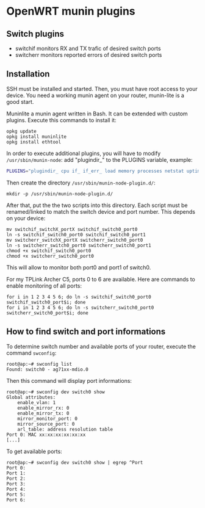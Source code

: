 # OpenWRT munin plugins

## Switch plugins

* switchif monitors RX and TX trafic of desired switch ports
* switcherr monitors reported errors of desired switch ports

## Installation

SSH must be installed and started. Then, you must have root access to your device. You need a working munin agent on your router, munin-lite is a good start.

Muninlite a munin agent written in Bash. It can be extended with custom plugins. Execute this commands to install it:

```
opkg update
opkg install muninlite
opkg install ethtool
```

In order to execute additional plugins, you will have to modify `/usr/sbin/munin-node`: add "plugindir\_" to the PLUGINS variable, example:

```bash
PLUGINS="plugindir_ cpu if_ if_err_ load memory processes netstat uptime interrupts irqstats"
```

Then create the directory `/usr/sbin/munin-node-plugin.d/`:

```
mkdir -p /usr/sbin/munin-node-plugin.d/
```

After that, put the the two scripts into this directory. Each script must be renamed/linked to match the switch device and port number. This depends on your device:

```
mv switchif_switchX_portX switchif_switch0_port0
ln -s switchif_switch0_port0 switchif_switch0_port1
mv switcherr_switchX_portX switcherr_switch0_port0
ln -s switcherr_switch0_port0 switcherr_switch0_port1
chmod +x switchif_switch0_port0
chmod +x switcherr_switch0_port0
```
This will allow to monitor both port0 and port1 of switch0.

For my TPLink Archer C5, ports 0 to 6 are available. Here are commands to enable monitoring of all ports:

```
for i in 1 2 3 4 5 6; do ln -s switchif_switch0_port0 switchif_switch0_port$i; done
for i in 1 2 3 4 5 6; do ln -s switcherr_switch0_port0 switcherr_switch0_port$i; done
```

## How to find switch and port informations

To determine switch number and available ports of your router, execute the command `swconfig`:

```
root@ap:~# swconfig list
Found: switch0 - ag71xx-mdio.0
```

Then this command will display port informations:

```
root@ap:~# swconfig dev switch0 show
Global attributes:
	enable_vlan: 1
	enable_mirror_rx: 0
	enable_mirror_tx: 0
	mirror_monitor_port: 0
	mirror_source_port: 0
	arl_table: address resolution table
Port 0: MAC xx:xx:xx:xx:xx:xx
[...]
```

To get available ports:
```
root@ap:~# swconfig dev switch0 show | egrep ^Port
Port 0:
Port 1:
Port 2:
Port 3:
Port 4:
Port 5:
Port 6:
```



